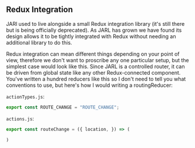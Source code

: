 ## Redux Integration

JARl used to live alongside a small Redux integration library (it's still there but is being officially deprecated). As JARL has grown we have found its design allows it to be tightly integrated with Redux without needing an additional library to do this.

Redux integration can mean different things depending on your point of view, therefore we don't want to proscribe any one particular setup, but the simplest case would look like this. Since JARL is a controlled router, it can be driven from global state like any other Redux-connected component. You've written a hundred reducers like this so I don't need to tell you what conventions to use, but here's how I would writing a routingReducer:

`actionTypes.js`:

```js
export const ROUTE_CHANGE = "ROUTE_CHANGE";
```

`actions.js`:

```js
export const routeChange = ({ location, }) => (

)
```
